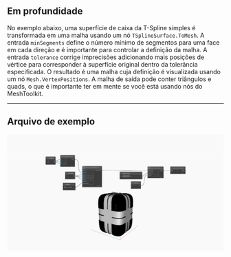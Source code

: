 ## Em profundidade
No exemplo abaixo, uma superfície de caixa da T-Spline simples é transformada em uma malha usando um nó `TSplineSurface.ToMesh`. A entrada `minSegments` define o número mínimo de segmentos para uma face em cada direção e é importante para controlar a definição da malha. A entrada `tolerance` corrige imprecisões adicionando mais posições de vértice para corresponder à superfície original dentro da tolerância especificada. O resultado é uma malha cuja definição é visualizada usando um nó `Mesh.VertexPositions`.
A malha de saída pode conter triângulos e quads, o que é importante ter em mente se você está usando nós do MeshToolkit.
___
## Arquivo de exemplo

![TSplineSurface.ToMesh](./Autodesk.DesignScript.Geometry.TSpline.TSplineSurface.ToMesh_img.jpg)
